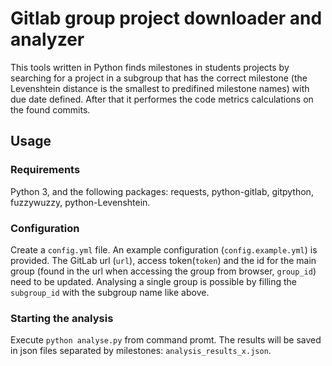 # Gitlab group project downloader and analyzer
This tools written in Python finds milestones in students projects by searching for a project in a subgroup that has the correct milestone (the Levenshtein distance is the smallest to predifined milestone names) with due date defined. After that it performes the code metrics calculations on the found commits.

## Usage
### Requirements
Python 3, and the following packages: requests, python-gitlab, gitpython, fuzzywuzzy, python-Levenshtein.

### Configuration
Create a `config.yml` file. An example configuration (`config.example.yml`) is provided. The GitLab url (`url`), access token(`token`) and the id for the main group (found in the url when accessing the group from browser, `group_id`) need to be updated. Analysing a single group is possible by filling the `subgroup_id` with the subgroup name like above.

### Starting the analysis
Execute `python analyse.py` from command promt. The results will be saved in json files separated by milestones: `analysis_results_x.json`.
